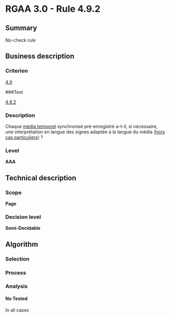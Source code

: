 # RGAA 3.0 -  Rule 4.9.2

## Summary

No-check rule

## Business description

### Criterion

[4.9](http://references.modernisation.gouv.fr/referentiel-technique-0#crit-4-9)

###Test

[4.9.2](http://disic.github.io/rgaa_referentiel_en/RGAA3.0_Criteria_English_version_v1.html#test-4-9-2)

### Description

Chaque <a href="http://references.modernisation.gouv.fr/referentiel-technique-0#mMediaTemp">m&eacute;dia temporel</a> synchronis&eacute; pr&eacute;-enregistr&eacute; a-t-il, si n&eacute;cessaire, une interpr&eacute;tation en langue des signes adapt&eacute;e &agrave; la langue du m&eacute;dia (<a href="http://references.modernisation.gouv.fr/referentiel-technique-0#cpCrit4-" title="Cas particuliers pour le crit&egrave;re 4.9">hors cas particuliers</a>) ?

### Level

**AAA**

## Technical description

### Scope

**Page**

### Decision level

**Semi-Decidable**

## Algorithm

### Selection

### Process

### Analysis

#### No Tested 

In all cases
